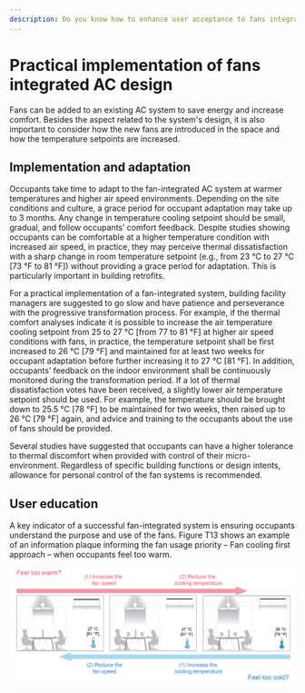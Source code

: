 ```yaml
---
description: Do you know how to enhance user acceptance to fans integrated AC system?
---
```


# Practical implementation of fans integrated AC design

Fans can be added to an existing AC system to save energy and increase comfort. Besides the aspect related to the system's design, it is also important to consider how the new fans are introduced in the space and how the temperature setpoints are increased.&#x20;

## Implementation and adaptation <a href="#_toc137824719" id="_toc137824719"></a>

Occupants take time to adapt to the fan-integrated AC system at warmer temperatures and higher air speed environments. Depending on the site conditions and culture, a grace period for occupant adaptation may take up to 3 months. Any change in temperature cooling setpoint should be small, gradual, and follow occupants’ comfort feedback. Despite studies showing occupants can be comfortable at a higher temperature condition with increased air speed, in practice, they may perceive thermal dissatisfaction with a sharp change in room temperature setpoint (e.g., from 23 °C to 27 °C \[73 °F to 81 °F]) without providing a grace period for adaptation. This is particularly important in building retrofits.

For a practical implementation of a fan-integrated system, building facility managers are suggested to go slow and have patience and perseverance with the progressive transformation process. For example, if the thermal comfort analyses indicate it is possible to increase the air temperature cooling setpoint from 25 to 27 °C \[from 77 to 81 °F] at higher air speed conditions with fans, in practice, the temperature setpoint shall be first increased to 26 °C \[79 °F] and maintained for at least two weeks for occupant adaptation before further increasing it to 27 °C \[81 °F]. In addition, occupants’ feedback on the indoor environment shall be continuously monitored during the transformation period. If a lot of thermal dissatisfaction votes have been received, a slightly lower air temperature setpoint should be used. For example, the temperature should be brought down to 25.5 °C \[78 °F] to be maintained for two weeks, then raised up to 26 °C \[79 °F] again, and advice and training to the occupants about the use of fans should be provided.

Several studies have suggested that occupants can have a higher tolerance to thermal discomfort when provided with control of their micro-environment. Regardless of specific building functions or design intents, allowance for personal control of the fan systems is recommended.

## User education <a href="#_toc137824718" id="_toc137824718"></a>

A key indicator of a successful fan-integrated system is ensuring occupants understand the purpose and use of the fans. Figure T13 shows an example of an information plaque informing the fan usage priority – Fan cooling first approach – when occupants feel too warm.

![Figure T13. Fan cooling first approach – example plaque for occupant interface and control recommendations.](<../.gitbook/assets/0 (20).png>)

## &#x20;<a href="#_toc137824719" id="_toc137824719"></a>
